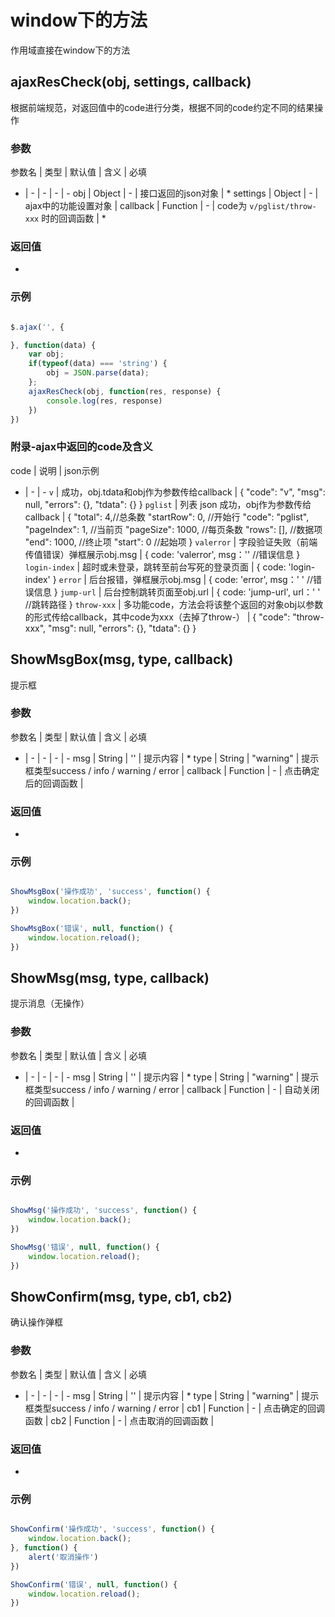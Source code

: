 # window下的方法

作用域直接在window下的方法

## ajaxResCheck(obj, settings, callback)

根据前端规范，对返回值中的code进行分类，根据不同的code约定不同的结果操作

### 参数

参数名 | 类型 | 默认值 | 含义 | 必填
- | - | - | - | -
obj | Object | - | 接口返回的json对象 | *
settings | Object | - | ajax中的功能设置对象 |
callback | Function | - | code为 `v/pglist/throw-xxx` 时的回调函数 | *

### 返回值

-

### 示例

```js

$.ajax('', {

}, function(data) {
    var obj;
    if(typeof(data) === 'string') {
        obj = JSON.parse(data);
    };
    ajaxResCheck(obj, function(res, response) {
        console.log(res, response)
    })
})

```

### 附录-ajax中返回的code及含义

code | 说明 | json示例
- | - | -
`v` | 成功，obj.tdata和obj作为参数传给callback | { "code": "v", "msg": null, "errors": {}, "tdata": {} }
`pglist` | 列表 json 成功，obj作为参数传给callback | { "total": 4,//总条数 "startRow": 0, //开始行 "code": "pglist",  "pageIndex": 1, //当前页 "pageSize": 1000, //每页条数 "rows": [], //数据项 "end": 1000, //终止项 "start": 0 //起始项 }
`valerror` | 字段验证失败（前端传值错误）弹框展示obj.msg | { code: 'valerror', msg：'' //错误信息 }
`login-index` | 超时或未登录，跳转至前台写死的登录页面 | { code: 'login-index' }
`error` | 后台报错，弹框展示obj.msg | { code: 'error', msg：' ' //错误信息 }
`jump-url` | 后台控制跳转页面至obj.url | { code: 'jump-url', url：' ' //跳转路径 }
`throw-xxx` | 多功能code，方法会将该整个返回的对象obj以参数的形式传给callback，其中code为xxx（去掉了throw-） | { "code": "throw-xxx", "msg": null, "errors": {}, "tdata": {} }

## ShowMsgBox(msg, type, callback)

提示框

### 参数

参数名 | 类型 | 默认值 | 含义 | 必填
- | - | - | - | -
msg | String | '' | 提示内容 | *
type | String | "warning" | 提示框类型success / info / warning / error |
callback | Function | - | 点击确定后的回调函数 |

### 返回值

-

### 示例

```js

ShowMsgBox('操作成功', 'success', function() {
    window.location.back();
})

ShowMsgBox('错误', null, function() {
    window.location.reload();
})

```

## ShowMsg(msg, type, callback)

提示消息（无操作）

### 参数

参数名 | 类型 | 默认值 | 含义 | 必填
- | - | - | - | -
msg | String | '' | 提示内容 | *
type | String | "warning" | 提示框类型success / info / warning / error |
callback | Function | - | 自动关闭的回调函数 |

### 返回值

-

### 示例

```js

ShowMsg('操作成功', 'success', function() {
    window.location.back();
})

ShowMsg('错误', null, function() {
    window.location.reload();
})

```

## ShowConfirm(msg, type, cb1, cb2)

确认操作弹框

### 参数

参数名 | 类型 | 默认值 | 含义 | 必填
- | - | - | - | -
msg | String | '' | 提示内容 | *
type | String | "warning" | 提示框类型success / info / warning / error |
cb1 | Function | - | 点击确定的回调函数 |
cb2 | Function | - | 点击取消的回调函数 |

### 返回值

-

### 示例

```js

ShowConfirm('操作成功', 'success', function() {
    window.location.back();
}, function() {
    alert('取消操作')
})

ShowConfirm('错误', null, function() {
    window.location.reload();
})

```
